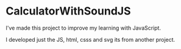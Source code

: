 # CalculatorWithSoundJS

I've made this project to improve my learning with JavaScript.

I developed just the JS, html, csss and svg its from another project.
